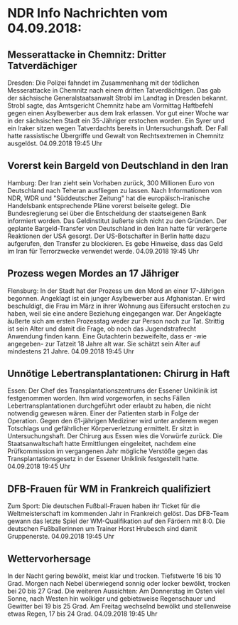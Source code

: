 # NDR Info Nachrichten vom 04.09.2018:


## Messerattacke in Chemnitz: Dritter Tatverdächiger
Dresden: Die Polizei fahndet im Zusammenhang mit der tödlichen Messerattacke in Chemnitz nach einem dritten Tatverdächtigen. Das gab der sächsische Generalstaatsanwalt Strobl im Landtag in Dresden bekannt. Strobl sagte, das Amtsgericht Chemnitz habe am Vormittag Haftbefehl gegen einen Asylbewerber aus dem Irak erlassen. Vor gut einer Woche war in der sächsischen Stadt ein 35-Jähriger erstochen worden. Ein Syrer und ein Iraker sitzen wegen Tatverdachts bereits in Untersuchungshaft. Der Fall hatte rassistische Übergriffe und Gewalt von Rechtsextremen in Chemnitz ausgelöst. 04.09.2018 19:45 Uhr 

## Vorerst kein Bargeld von Deutschland in den Iran
Hamburg: Der Iran zieht sein Vorhaben zurück, 300 Millionen Euro von Deutschland nach Teheran ausfliegen zu lassen. Nach Informationen von NDR, WDR und "Süddeutscher Zeitung" hat die europäisch-iranische Handelsbank entsprechende Pläne vorerst beiseite gelegt. Die Bundesregierung sei über die Entscheidung der staatseigenen Bank informiert worden. Das Geldinstitut äußerte sich nicht zu den Gründen. Der geplante Bargeld-Transfer von Deutschland in den Iran hatte für verärgerte Reaktionen der USA gesorgt. Der US-Botschafter in Berlin hatte dazu aufgerufen, den Transfer zu blockieren. Es gebe Hinweise, dass das Geld im Iran für Terrorzwecke verwendet werde. 04.09.2018 19:45 Uhr 

## Prozess wegen Mordes an 17 Jähriger
Flensburg: In der Stadt hat der Prozess um den Mord an einer 17-Jährigen begonnen. Angeklagt ist ein junger Asylbewerber aus Afghanistan. Er wird beschuldigt, die Frau im März in ihrer Wohnung aus Eifersucht erstochen zu haben, weil sie eine andere Beziehung eingegangen war. Der Angeklagte äußerte sich am ersten Prozesstag weder zur Person noch zur Tat. Strittig ist sein Alter und damit die Frage, ob noch das Jugendstrafrecht Anwendung finden kann. Eine Gutachterin bezweifelte, dass er -wie angegeben- zur Tatzeit 18 Jahre alt war. Sie schätzt sein Alter auf mindestens 21 Jahre. 04.09.2018 19:45 Uhr 

## Unnötige Lebertransplantationen: Chirurg in Haft
Essen:	Der Chef des Transplantationszentrums der Essener Uniklinik ist festgenommen worden. Ihm wird vorgeworfen, in sechs Fällen Lebertransplantationen durchgeführt oder erlaubt zu haben, die nicht notwendig gewesen wären. Einer der Patienten starb in Folge der Operation. Gegen den 61-jährigen Mediziner wird unter anderem wegen Totschlags und gefährlicher Körperverletzung ermittelt. Er sitzt in Untersuchungshaft. Der Chirurg aus Essen wies die Vorwürfe zurück. Die Staatsanwaltschaft hatte Ermittlungen eingeleitet, nachdem eine Prüfkommission im vergangenen Jahr mögliche Verstöße gegen das Transplantationsgesetz in der Essener Uniklinik festgestellt hatte. 04.09.2018 19:45 Uhr 

## DFB-Frauen für WM in Frankreich qualifiziert
Zum Sport:	Die deutschen Fußball-Frauen haben ihr Ticket für die Weltmeisterschaft im kommenden Jahr in Frankreich gelöst. Das DFB-Team gewann das letzte Spiel der WM-Qualifikation auf den Färöern mit 8:0. Die deutschen Fußballerinnen um Trainer Horst Hrubesch sind damit Gruppenerste. 04.09.2018 19:45 Uhr 

## Wettervorhersage
In der Nacht gering bewölkt, meist klar und trocken. Tiefstwerte 16 bis 10 Grad. Morgen nach Nebel überwiegend sonnig oder locker bewölkt, trocken bei 20 bis 27 Grad. Die weiteren Aussichten: Am Donnerstag im Osten viel Sonne, nach Westen hin wolkiger und gebietsweise Regenschauer und Gewitter bei 19 bis 25 Grad. Am Freitag wechselnd bewölkt und stellenweise etwas Regen, 17 bis 24 Grad. 04.09.2018 19:45 Uhr 
